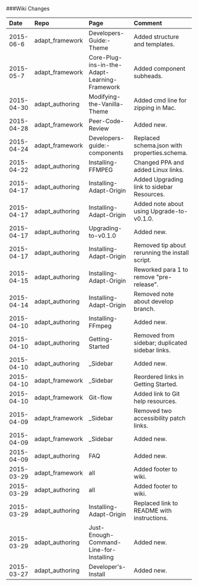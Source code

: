 ###Wiki Changes			

|Date	|Repo	|Page	|Comment  |
|:------|:------|:------|:--------|
|2015-06-6	|adapt_framework	|Developers-Guide:-Theme  |Added structure and templates.|
|2015-05-7	|adapt_framework	|Core-Plug-ins-in-the-Adapt-Learning-Framework  |Added component subheads.|
|2015-04-30	|adapt_authoring	|Modifying-the-Vanilla-Theme |Added cmd line for zipping in Mac.|
|2015-04-28	|adapt_framework	|Peer-Code-Review  |Added new.|
|2015-04-24	|adapt_framework	|Developers-guide:-components  | Replaced schema.json with properties.schema.|
|2015-04-22	|adapt_authoring	|Installing-FFMPEG	|Changed PPA and added Linux links. |
|2015-04-17	|adapt_authoring	|Installing-Adapt-Origin	|Added Upgrading link to sidebar Resources. |
|2015-04-17	|adapt_authoring	|Installing-Adapt-Origin	|Added note about using Upgrade-to-v0.1.0.|
|2015-04-17	|adapt_authoring	|Upgrading-to-v0.1.0	|Added new.|
|2015-04-17	|adapt_authoring	|Installing-Adapt-Origin	|Removed tip about rerunning the install script.|
|2015-04-15	|adapt_authoring	|Installing-Adapt-Origin	|Reworked para 1 to remove "pre-release".|
|2015-04-14	|adapt_authoring	|Installing-Adapt-Origin	|Removed note about develop branch.|
|2015-04-10	|adapt_authoring	|Installing-FFmpeg	|Added new.|
|2015-04-10	|adapt_authoring	|Getting-Started	|Removed from sidebar; duplicated sidebar links.|
|2015-04-10	|adapt_authoring	|_Sidebar	|Added new.|
|2015-04-10	|adapt_framework	|_Sidebar	|Reordered links in Getting Started.|
|2015-04-10	|adapt_framework	|Git-flow	|Added link to Git help resources.|
|2015-04-09	|adapt_framework	|_Sidebar	|Removed two accessibility patch links.|
|2015-04-09	|adapt_framework	|_Sidebar	|Added new.|
|2015-04-09	|adapt_authoring	|FAQ	|Added new.|
|2015-03-29	|adapt_framework	|all	|Added footer to wiki.|
|2015-03-29	|adapt_authoring	|all	|Added footer to wiki.|
|2015-03-29	|adapt_authoring	|Installing-Adapt-Origin	|Replaced link to README with instructions.|
|2015-03-29	|adapt_authoring	|Just-Enough-Command-Line-for-Installing	|Added new.|
|2015-03-27	|adapt_authoring	|Developer's-Install	|Added new.|
